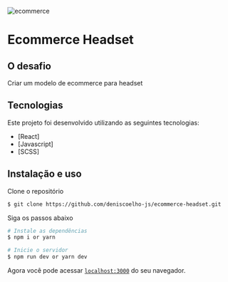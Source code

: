 ![ecommerce](https://user-images.githubusercontent.com/83840866/150532835-4d32d0a8-9cbf-4654-aa09-6276ef252b12.gif)

# Ecommerce Headset

## O desafio

Criar um modelo de ecommerce para headset

## Tecnologias

Este projeto foi desenvolvido utilizando as seguintes tecnologias:

- [React]
- [Javascript]
- [SCSS]

## Instalação e uso

Clone o repositório

```bash
$ git clone https://github.com/deniscoelho-js/ecommerce-headset.git

```

Siga os passos abaixo

```bash
# Instale as dependências
$ npm i or yarn

# Inicie o servidor
$ npm run dev or yarn dev
```

Agora você pode acessar [`localhost:3000`](http://localhost:3000) do seu navegador.
